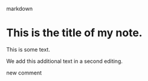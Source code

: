 markdown
# This is the title of my **note**.

This is some text.

We add this additional text in a second editing.

new comment

